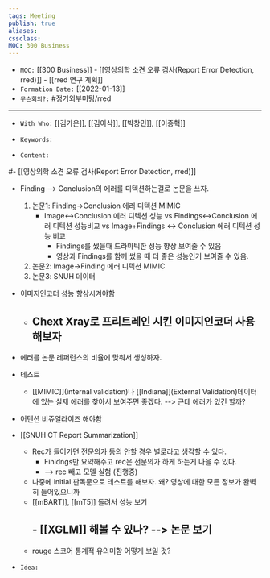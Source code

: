 ```yaml
---
tags: Meeting
publish: true
aliases:
cssclass: 
MOC: 300 Business
---
```


- `MOC:` [[300 Business]]  - [[영상의학 소견 오류 검사(Report Error Detection, rred)]] - [[rred 연구 계획]]
- `Formation Date:` [[2022-01-13]]
- `무슨회의?:`  #정기외부미팅/rred

---
- `With Who:` [[김가은]], [[김이삭]], [[박창민]], [[이종혁]]


- `Keywords:`


- `Content:` 

#- [[영상의학 소견 오류 검사(Report Error Detection, rred)]]
- Finding --> Conclusion의 에러를 디텍션하는걸로 논문을 쓰자.
	1) 논문1: Finding->Conclusion 에러 디텍션 MIMIC
		- Image<->Conclusion 에러 디텍션 성능 vs Findings<->Conclusion 에러 디텍션 성능비교 vs Image+Findings <-> Conclusion 에러 디텍션 성능 비교
			- Findings를 썼을때 드라마틱한 성능 향상 보여줄 수 있음
			- 영상과 Findings를 함께 썼을 때 더 좋은 성능인거 보여줄 수 있음. 
	2) 논문2: Image->Finding 에러 디텍션 MIMIC
	3) 논문3: SNUH 데이터

- 이미지인코더 성능 향상시켜야함
	- ## **Chext Xray로 프리트레인 시킨 이미지인코더 사용해보자**

- 에러를 논문 레퍼런스의 비율에 맞춰서 생성하자. 

- 테스트
	- [[MIMIC]](internal validation)나 [[Indiana]](External Validation)데이터에 있는 실제 에러를 찾아서 보여주면 좋겠다. --> 근데 에러가 있긴 할까?
- 어텐션 비쥬얼라이즈 해야함

- [[SNUH CT Report Summarization]]
	- Rec가 들어가면 전문의가 동의 안할 경우 별로라고 생각할 수 있다.
		- Finidngs만 요약해주고 rec은 전문의가 하게 하는게 나을 수 있다. 
		- --> rec 빼고 모델 실험 (진행중)
	- 나중에 initial 판독문으로 테스트를 해보자. 왜? 영상에 대한 모든 정보가 완벽히 들어있으니까
	- [[mBART]], [[mT5]] 돌려서 성능 보기
		## - [[XGLM]] 해볼 수 있나? --> 논문 보기
	- rouge 스코어 통계적 유의미함 어떻게 보일 것?



- `Idea:`

